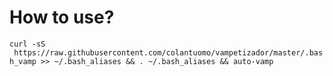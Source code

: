 # How to use?
`curl -sS  https://raw.githubusercontent.com/colantuomo/vampetizador/master/.bash_vamp >> ~/.bash_aliases && . ~/.bash_aliases && auto-vamp`
